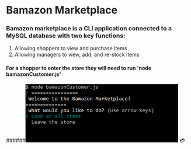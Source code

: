# Bamazon Marketplace

### Bamazon marketplace is a CLI application connected to a MySQL database with two key functions:
1. Allowing shoppers to view and purchase items
2. Allowing managers to view, add, and re-stock items


#### For a shopper to enter the store they will need to run 'node bamazonCustomer.js'
######![Bamazom Store Front](/images/customer-storefront.PNG)
:credit_card: